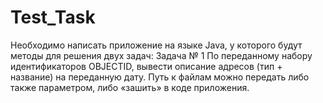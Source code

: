 # Test_Task
Необходимо написать приложение на языке Java, у которого будут методы для решения двух задач: Задача № 1 По переданному набору идентификаторов OBJECTID, вывести описание адресов (тип + название) на переданную дату. Путь к файлам можно передать либо также параметром, либо «зашить» в коде приложения.
